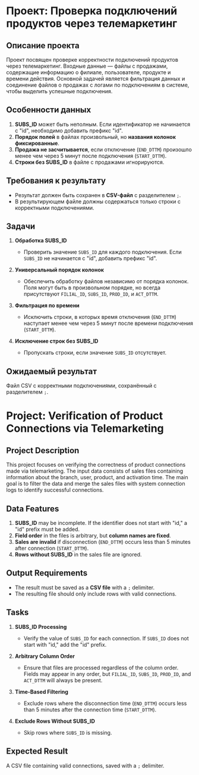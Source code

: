 # Проект: Проверка подключений продуктов через телемаркетинг

## Описание проекта
Проект посвящен проверке корректности подключений продуктов через телемаркетинг. Входные данные — файлы с продажами, содержащие информацию о филиале, пользователе, продукте и времени действия. Основной задачей является фильтрация данных и соединение файлов о продажах с логами по подключениям в системе, чтобы выделить успешные подключения.

## Особенности данных
1. **SUBS_ID** может быть неполным. Если идентификатор не начинается с "id", необходимо добавить префикс "id".
2. **Порядок полей** в файлах произвольный, но **названия колонок фиксированные**.
3. **Продажа не засчитывается**, если отключение (`END_DTTM`) произошло менее чем через 5 минут после подключения (`START_DTTM`).
4. **Строки без SUBS_ID** в файле с продажами игнорируются.

## Требования к результату
- Результат должен быть сохранен в **CSV-файл** с разделителем `;`.
- В результирующем файле должны содержаться только строки с корректными подключениями.

## Задачи

1. **Обработка SUBS_ID**
   - Проверить значение `SUBS_ID` для каждого подключения. Если `SUBS_ID` не начинается с "id", добавить префикс "id".

2. **Универсальный порядок колонок**
   - Обеспечить обработку файлов независимо от порядка колонок. Поля могут быть в произвольном порядке, но всегда присутствуют `FILIAL_ID`, `SUBS_ID`, `PROD_ID`, и `ACT_DTTM`.

3. **Фильтрация по времени**
   - Исключить строки, в которых время отключения (`END_DTTM`) наступает менее чем через 5 минут после времени подключения (`START_DTTM`).

4. **Исключение строк без SUBS_ID**
   - Пропускать строки, если значение `SUBS_ID` отсутствует.

## Ожидаемый результат
Файл CSV с корректными подключениями, сохранённый с разделителем `;`.


# Project: Verification of Product Connections via Telemarketing

## Project Description  
This project focuses on verifying the correctness of product connections made via telemarketing. The input data consists of sales files containing information about the branch, user, product, and activation time. The main goal is to filter the data and merge the sales files with system connection logs to identify successful connections.

## Data Features  
1. **SUBS_ID** may be incomplete. If the identifier does not start with "id," a "id" prefix must be added.  
2. **Field order** in the files is arbitrary, but **column names are fixed**.  
3. **Sales are invalid** if disconnection (`END_DTTM`) occurs less than 5 minutes after connection (`START_DTTM`).  
4. **Rows without SUBS_ID** in the sales file are ignored.

## Output Requirements  
- The result must be saved as a **CSV file** with a `;` delimiter.  
- The resulting file should only include rows with valid connections.

## Tasks  

1. **SUBS_ID Processing**  
   - Verify the value of `SUBS_ID` for each connection. If `SUBS_ID` does not start with "id," add the "id" prefix.  

2. **Arbitrary Column Order**  
   - Ensure that files are processed regardless of the column order. Fields may appear in any order, but `FILIAL_ID`, `SUBS_ID`, `PROD_ID`, and `ACT_DTTM` will always be present.  

3. **Time-Based Filtering**  
   - Exclude rows where the disconnection time (`END_DTTM`) occurs less than 5 minutes after the connection time (`START_DTTM`).  

4. **Exclude Rows Without SUBS_ID**  
   - Skip rows where `SUBS_ID` is missing.

## Expected Result  
A CSV file containing valid connections, saved with a `;` delimiter.  
